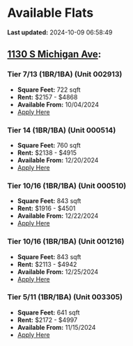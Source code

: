 # Available Flats

**Last updated:** 2024-10-09 06:58:49

## [1130 S Michigan Ave](https://1130smichigan.com/wp-json/floorplans/v1/available-units):
### Tier 7/13 (1BR/1BA) (Unit 002913)
- **Square Feet:** 722 sqft
- **Rent:** $2157 - $4868
- **Available From:** 10/04/2024
- [Apply Here](https://1130smichigan.securecafe.com/onlineleasing/eleven-thirty/oleapplication.aspx?stepname=RentalOptions&myOlePropertyId=638530&FloorPlanID=2321071&UnitID=11312645&header=1)

### Tier 14 (1BR/1BA) (Unit 000514)
- **Square Feet:** 760 sqft
- **Rent:** $2138 - $4915
- **Available From:** 12/20/2024
- [Apply Here](https://1130smichigan.securecafe.com/onlineleasing/eleven-thirty/oleapplication.aspx?stepname=RentalOptions&myOlePropertyId=638530&FloorPlanID=3127225&UnitID=11312954&header=1)

### Tier 10/16 (1BR/1BA) (Unit 000510)
- **Square Feet:** 843 sqft
- **Rent:** $1916 - $4501
- **Available From:** 12/22/2024
- [Apply Here](https://1130smichigan.securecafe.com/onlineleasing/eleven-thirty/oleapplication.aspx?stepname=RentalOptions&myOlePropertyId=638530&FloorPlanID=2321073&UnitID=11312981&header=1)

### Tier 10/16 (1BR/1BA) (Unit 001216)
- **Square Feet:** 843 sqft
- **Rent:** $2113 - $4942
- **Available From:** 12/25/2024
- [Apply Here](https://1130smichigan.securecafe.com/onlineleasing/eleven-thirty/oleapplication.aspx?stepname=RentalOptions&myOlePropertyId=638530&FloorPlanID=2321073&UnitID=11312974&header=1)

### Tier 5/11 (1BR/1BA) (Unit 003305)
- **Square Feet:** 641 sqft
- **Rent:** $2172 - $4997
- **Available From:** 11/15/2024
- [Apply Here](https://1130smichigan.securecafe.com/onlineleasing/eleven-thirty/oleapplication.aspx?stepname=RentalOptions&myOlePropertyId=638530&FloorPlanID=2321070&UnitID=11312581&header=1)

